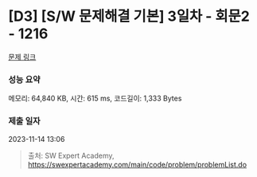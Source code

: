 # [D3] [S/W 문제해결 기본] 3일차 - 회문2 - 1216 

[문제 링크](https://swexpertacademy.com/main/code/problem/problemDetail.do?contestProbId=AV14Rq5aABUCFAYi) 

### 성능 요약

메모리: 64,840 KB, 시간: 615 ms, 코드길이: 1,333 Bytes

### 제출 일자

2023-11-14 13:06



> 출처: SW Expert Academy, https://swexpertacademy.com/main/code/problem/problemList.do